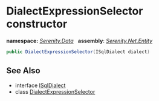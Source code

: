 # DialectExpressionSelector constructor
**namespace:** *[Serenity.Data](../../README.md#serenity.data-namespace)*   **assembly**: *[Serenity.Net.Entity](../../README.md)*

```csharp
public DialectExpressionSelector(ISqlDialect dialect)
```

## See Also

* interface [ISqlDialect](../Serenity.Net.Data/../ISqlDialect.md)
* class [DialectExpressionSelector](../DialectExpressionSelector.md)